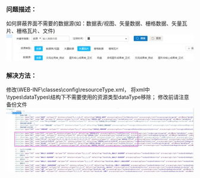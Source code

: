 ### 问题描述： ###

如何屏蔽界面不需要的数据源(如：数据表/视图、矢量数据、栅格数据、矢量瓦片、栅格瓦片、文件)    
![](picture/p6.png)   

### 解决方法： ###
修改\WEB-INF\classes\config\resourceType.xml， 将xml中\types\dataTypes\结构下不需要使用的资源类型dataType移除； 修改前请注意备份文件 
![](picture/p7.png) 


